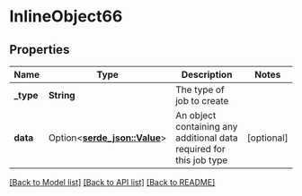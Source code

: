 # InlineObject66

## Properties

Name | Type | Description | Notes
------------ | ------------- | ------------- | -------------
**_type** | **String** | The type of job to create | 
**data** | Option<[**serde_json::Value**](.md)> | An object containing any additional data required for this job type | [optional]

[[Back to Model list]](../README.md#documentation-for-models) [[Back to API list]](../README.md#documentation-for-api-endpoints) [[Back to README]](../README.md)


